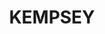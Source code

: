 ---
lastmod: '2025-04-06T06:05:20+00:00'
latitude: -30.375791
layout: suburb
longitude: 153.019648
postcode: '2440'
state: NSW
title: KEMPSEY
url: /nsw/kempsey/
---
